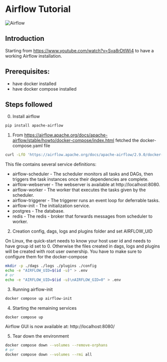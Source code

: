# Airflow Tutorial

![Airflow](https://img.shields.io/badge/Airflow-2.9.0-blue)

## Introduction

Starting from https://www.youtube.com/watch?v=Sva8rDtlWi4 to have a working Airflow installation.

## Prerequisites:
- have docker installed
- have docker compose installed

## Steps followed

0. Install airflow

```	bash
pip install apache-airflow
```

1. From https://airflow.apache.org/docs/apache-airflow/stable/howto/docker-compose/index.html fetched the docker-compose.yaml file

```	bash
curl -LfO 'https://airflow.apache.org/docs/apache-airflow/2.9.0/docker-compose.yaml'
```

This file contains several service definitions:

- airflow-scheduler - The scheduler monitors all tasks and DAGs, then triggers the task instances once their dependencies are complete.
- airflow-webserver - The webserver is available at http://localhost:8080.
- airflow-worker - The worker that executes the tasks given by the scheduler.
- airflow-triggerer - The triggerer runs an event loop for deferrable tasks.
- airflow-init - The initialization service.
- postgres - The database.
- redis - The redis - broker that forwards messages from scheduler to worker.

2. Creation config, dags, logs and plugins folder and set AIRFLOW_UID

On Linux, the quick-start needs to know your host user id and needs to have group id set to 0. Otherwise the files created in dags, logs and plugins will be created with root user ownership. You have to make sure to configure them for the docker-compose

```	bash
mkdir -p ./dags ./logs ./plugins ./config
echo -e "AIRFLOW_UID=$(id -u)" > .env
# or
echo -e "AIRFLOW_UID=$(id -u)\nAIRFLOW_GID=0" > .env
```

3. Running airflow-init

```	bash
docker compose up airflow-init
```

4. Starting the remaining services

```	bash
docker compose up
``` 

Airflow GUI is now available at: http://localhost:8080/


5. Tear down the environment

```	bash
docker compose down --volumes --remove-orphans
# or
docker compose down --volumes --rmi all
```



